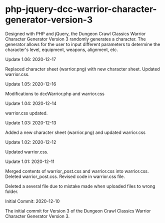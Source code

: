 # php-jquery-dcc-warrior-character-generator-version-3
Designed with PHP and jQuery, the Dungeon Crawl Classics Warrior Character Generator Version 3 randomly generates a character. The generator allows for the user to input different parameters to determine the character's level, equipment, weapons, alignment, etc.


Update 1.06: 2020-12-17

Replaced character sheet (warrior.png) with new character sheet. Updated warrior.css.


Update 1.05: 2020-12-16

Modifications to dccWarrior.php and warrior.css


Update 1.04: 2020-12-14

warrior.css updated.


Update 1.03: 2020-12-13

Added a new character sheet (warrior.png) and updated warrior.css

Update 1.02: 2020-12-12

Updated warrior.css.


Update 1.01: 2020-12-11

Merged contents of warrior_post.css and warrior.css into warrior.css.  Deleted warrior_post.css.  Revised code in warrior.css file.

Deleted a several file due to mistake made when uploaded files to wrong folder.


Initial Commit: 2020-12-10

The initial commit for Version 3 of the Dungeon Crawl Classics Warrior Character Generator Version 3.

